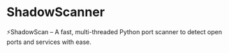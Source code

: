 # ShadowScanner
⚡ShadowScan – A fast, multi-threaded Python port scanner to detect open ports and services with ease.
